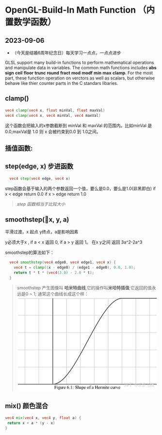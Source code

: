 # OpenGL-Build-In Math Function （内置数学函数）
## 2023-09-06
- （今天是结婚6周年纪念日）每天学习一点点，一点点进步

GLSL support many build-in functions to perform mathematical operations and manipulate data in variables. The common math functions includes **abs** **sign** **ceil** **floor** **trunc** **round** **fract** **mod** **modf** **min** **max** **clamp**. For the most part, these function operation on verctors as well as scalars, but otherwise behave like thier counter parts in the C standars libaries. 

## clamp()

```glsl
vec4 clamp(vec4 x, float minVal, float maxVal)
vec4 clamp(vec4 x, vec4 minVal, vec4 maxVal)
```
 这个函数会把输入的x参数截断到 minVal 和 maxVal 的范围内。比如minVal 是 0.0,maxVal是 1.0 则 x 会被约束到0.0 到 1.0之间。

## 插值函数:
  ## step(edge, x) 步进函数
  ```glsl
    vec4 step(vec4 edge, vec4 x)    
  ```
  step函数会基于输入的两个参数返回一个值，要么是0.0，要么是1.0(非黑即白)
  if x < edge return 0.0
  if x > edge return 1.0

  > *step 函数相当于比较大小*
  ## smoothstep(x, y, a)
  平滑过渡，x 起点 y终点，a是影响因素

  y必须大于x , if a < x 返回 0, if a > y 返回 1。 在x y之间 返回  3a^2-2a^3

  smoothstep的算法如下：
  ```glsl
    vec4 smoothstep(vec4 edge0, vec4 edge1, vec4 x) {
      vec4 t = clamp((x - edge0) / (edge1 - edge0), 0.0, 1.0);
      return t * t * (vec4(3.0) - 2.0 * t);
    }
  ```
  > smoothstep 产生图像叫 **哈米特曲线**,它的操作叫**米哈特插值**;它返回的值永远是0 ~ 1; 通常这个曲线长成这个样：
  ![Alt text](image.png)
  ## mix() 颜色混合

 ```glsl
 vec4 mix(vec4 x, vec4 y, float a) {
  return x + a * (y - x)
 }
 ```

 